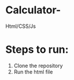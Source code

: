 # Calculator-
Html/CSS/Js

# Steps to run:
<ol type>
<li>Clone the repository</li>
<li>Run the html file</li>
</ol>
